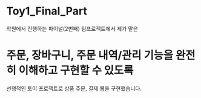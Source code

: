 # Toy1_Final_Part
학원에서 진행하는 파이널(2번째) 팀프로젝트에서 제가 맡은
# 주문, 장바구니, 주문 내역/관리 기능을 완전히 이해하고 구현할 수 있도록 
선행적인 토이 프로젝트로 상품 주문, 결제 웹을 구현했습니다.
